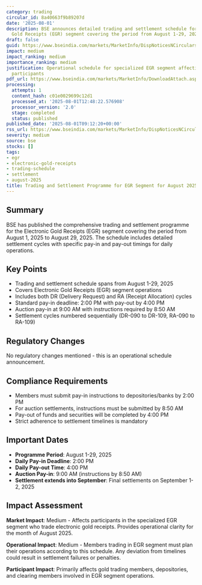 ```yaml
---
category: trading
circular_id: 8a40663f9b89207d
date: '2025-08-01'
description: BSE announces detailed trading and settlement schedule for Electronic
  Gold Receipts (EGR) segment covering the period from August 1-29, 2025.
draft: false
guid: https://www.bseindia.com/markets/MarketInfo/DispNoticesNCirculars.aspx?Noticeid={C272A7F8-E3BC-40AA-94A0-C1DBBCC370AF}&noticeno=20250801-18&dt=08/01/2025&icount=18&totcount=39&flag=0
impact: medium
impact_ranking: medium
importance_ranking: medium
justification: Operational schedule for specialized EGR segment affecting gold trading
  participants
pdf_url: https://www.bseindia.com/markets/MarketInfo/DownloadAttach.aspx?id=20250801-18&attachedId=
processing:
  attempts: 1
  content_hash: c01e0029699c12d1
  processed_at: '2025-08-01T12:48:22.576908'
  processor_version: '2.0'
  stage: completed
  status: published
published_date: '2025-08-01T09:12:20+00:00'
rss_url: https://www.bseindia.com/markets/MarketInfo/DispNoticesNCirculars.aspx?Noticeid={C272A7F8-E3BC-40AA-94A0-C1DBBCC370AF}&noticeno=20250801-18&dt=08/01/2025&icount=18&totcount=39&flag=0
severity: medium
source: bse
stocks: []
tags:
- egr
- electronic-gold-receipts
- trading-schedule
- settlement
- august-2025
title: Trading and Settlement Programme for EGR Segment for August 2025
---
```


## Summary

BSE has published the comprehensive trading and settlement programme for the Electronic Gold Receipts (EGR) segment covering the period from August 1, 2025 to August 29, 2025. The schedule includes detailed settlement cycles with specific pay-in and pay-out timings for daily operations.

## Key Points

- Trading and settlement schedule spans from August 1-29, 2025
- Covers Electronic Gold Receipts (EGR) segment operations
- Includes both DR (Delivery Request) and RA (Receipt Allocation) cycles
- Standard pay-in deadline: 2:00 PM with pay-out by 4:00 PM
- Auction pay-in at 9:00 AM with instructions required by 8:50 AM
- Settlement cycles numbered sequentially (DR-090 to DR-109, RA-090 to RA-109)

## Regulatory Changes

No regulatory changes mentioned - this is an operational schedule announcement.

## Compliance Requirements

- Members must submit pay-in instructions to depositories/banks by 2:00 PM
- For auction settlements, instructions must be submitted by 8:50 AM
- Pay-out of funds and securities will be completed by 4:00 PM
- Strict adherence to settlement timelines is mandatory

## Important Dates

- **Programme Period**: August 1-29, 2025
- **Daily Pay-in Deadline**: 2:00 PM
- **Daily Pay-out Time**: 4:00 PM
- **Auction Pay-in**: 9:00 AM (instructions by 8:50 AM)
- **Settlement extends into September**: Final settlements on September 1-2, 2025

## Impact Assessment

**Market Impact**: Medium - Affects participants in the specialized EGR segment who trade electronic gold receipts. Provides operational clarity for the month of August 2025.

**Operational Impact**: Medium - Members trading in EGR segment must plan their operations according to this schedule. Any deviation from timelines could result in settlement failures or penalties.

**Participant Impact**: Primarily affects gold trading members, depositories, and clearing members involved in EGR segment operations.